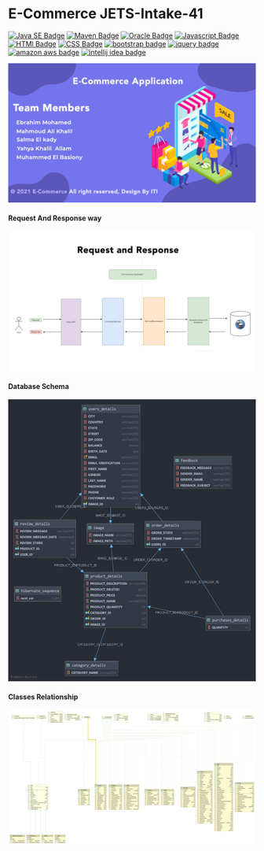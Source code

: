 # E-Commerce JETS-Intake-41
[![Java SE Badge](https://img.shields.io/badge/java-007396?style=flat&labelColor=007396&logo=Java&logoColor=white)](https://www.oracle.com/java/)
[![Maven Badge](https://img.shields.io/badge/apachemaven-C71A36?style=flat&labelColor=C71A36&logo=apache&logoColor=white)](https://www.apache.org/)
[![Oracle Badge](https://img.shields.io/badge/mysql-4479A1?style=flat&labelColor=4479A1&logo=mysql&logoColor=white)]()
[![Javascript Badge](https://img.shields.io/badge/javascript-F7DF1E?style=flat&labelColor=F7DF1E&logo=javascript&logoColor=white)](https://www.javascript.com/)
[![HTMl Badge](https://img.shields.io/badge/HTML5-E34F26?style=flat&labelColor=E34F26&logo=html5&logoColor=white)](https://developer.mozilla.org/en-US/docs/Learn/HTML/Introduction_to_HTML)
[![CSS Badge](https://img.shields.io/badge/CSS3-1572B6?style=flat&labelColor=1572B6&logo=CSS3&logoColor=white)](https://developer.mozilla.org/en-US/docs/Web/CSS/Reference)
[![bootstrap badge](https://img.shields.io/badge/Bootstrap-7952B3?style=flat&labelColor=7952B3&logo=Bootstrap&logoColor=white)](https://getbootstrap.com/)
[![jquery badge](https://img.shields.io/badge/jquery-0769AD?style=flat&labelColor=0769AD&logo=jquery&logoColor=white)]()
[![amazon aws badge](https://img.shields.io/badge/amazonaws-232F3E?style=flat&labelColor=232F3E&logo=amazon&logoColor=white)]()
[![intellij idea badge](https://img.shields.io/badge/IntellijIdea-000000?style=flat&labelColor=000000&logo=intellij-idea&logoColor=white)]()

![E-Commerce ](E-Commerce.png)
#### Request And Response way
![Request-Response ](Request-Response.png)
#### Database Schema
![databaseDiagram](databaseDiagram.png)
#### Classes Relationship
![Classes Diagram](classes.png)

